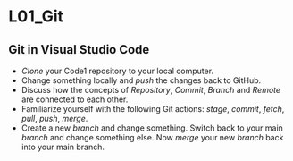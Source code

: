 # L01_Git

## Git in Visual Studio Code

- *Clone* your Code1 repository to your local computer.
- Change something locally and *push* the changes back to GitHub.
- Discuss how the concepts of *Repository*, *Commit*, *Branch* and *Remote* are connected to each other.
- Familiarize yourself with the following Git actions: *stage*, *commit*, *fetch*, *pull*, *push*, *merge*.
- Create a new *branch* and change something. Switch back to your main *branch* and change something else. Now *merge* your new *branch* back into your main branch.
